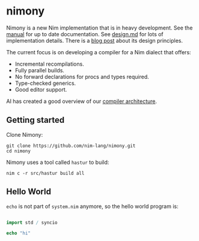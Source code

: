 # nimony

Nimony is a new Nim implementation that is in heavy development. See the [manual](https://nim-lang.github.io/nimony-website/) for up to date documentation. See [design.md](https://github.com/nim-lang/nimony/blob/master/doc/design.md) for lots of implementation details.
There is a [blog post](https://nim-lang.org/araq/nimony.html) about its design principles.

The current focus is on developing a compiler for a Nim dialect that offers:

- Incremental recompilations.
- Fully parallel builds.
- No forward declarations for procs and types required.
- Type-checked generics.
- Good editor support.

AI has created a good overview of our [compiler architecture](https://deepwiki.com/nim-lang/nimony).


## Getting started

Clone Nimony:

```
git clone https://github.com/nim-lang/nimony.git
cd nimony
```

Nimony uses a tool called `hastur` to build:

```
nim c -r src/hastur build all
```


## Hello World

`echo` is not part of `system.nim` anymore, so the hello world program is:

```nim

import std / syncio

echo "hi"
```
